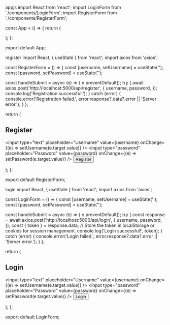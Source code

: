 appjs 
import React from 'react';
import LoginForm from './components/LoginForm';
import RegisterForm from './components/RegisterForm';

const App = () => {
  return (
    <div>
      <LoginForm />
      <RegisterForm />
    </div>
  );
};

export default App;


register
import React, { useState } from 'react';
import axios from 'axios';

const RegisterForm = () => {
  const [username, setUsername] = useState('');
  const [password, setPassword] = useState('');

  const handleSubmit = async (e) => {
    e.preventDefault();
    try {
      await axios.post('http://localhost:5000/api/register', {
        username,
        password,
      });
      console.log('Registration successful!');
    } catch (error) {
      console.error('Registration failed.', error.response?.data?.error || 'Server error.');
    }
  };

  return (
    <form onSubmit={handleSubmit}>
      <h2>Register</h2>
      <input
        type="text"
        placeholder="Username"
        value={username}
        onChange={(e) => setUsername(e.target.value)}
      />
      <input
        type="password"
        placeholder="Password"
        value={password}
        onChange={(e) => setPassword(e.target.value)}
      />
      <button type="submit">Register</button>
    </form>
  );
};

export default RegisterForm;


login
import React, { useState } from 'react';
import axios from 'axios';

const LoginForm = () => {
  const [username, setUsername] = useState('');
  const [password, setPassword] = useState('');

  const handleSubmit = async (e) => {
    e.preventDefault();
    try {
      const response = await axios.post('http://localhost:5000/api/login', {
        username,
        password,
      });
      const { token } = response.data;
      // Store the token in localStorage or cookies for session management.
      console.log('Login successful!', token);
    } catch (error) {
      console.error('Login failed.', error.response?.data?.error || 'Server error.');
    }
  };

  return (
    <form onSubmit={handleSubmit}>
      <h2>Login</h2>
      <input
        type="text"
        placeholder="Username"
        value={username}
        onChange={(e) => setUsername(e.target.value)}
      />
      <input
        type="password"
        placeholder="Password"
        value={password}
        onChange={(e) => setPassword(e.target.value)}
      />
      <button type="submit">Login</button>
    </form>
  );
};

export default LoginForm;
